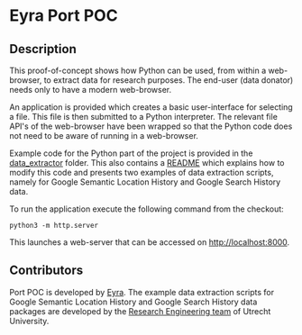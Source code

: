 # Eyra Port POC

## Description
This proof-of-concept shows how Python can be used, from within a web-browser,
to extract data for research purposes. The end-user (data donator) needs only
to have a modern web-browser.

An application is provided which creates a basic user-interface for selecting a
file. This file is then submitted to a Python interpreter. The relevant file
API's of the web-browser have been wrapped so that the Python code does not
need to be aware of running in a web-browser.

Example code for the Python part of the project is provided in the
[data_extractor](data_extractor/) folder. This also contains a [README](data_extractor/README.md) 
which explains how to modify this code and presents two examples of data extraction scripts,
namely for Google Semantic Location History and Google Search History data.

To run the application execute the following command from the checkout:

	python3 -m http.server

This launches a web-server that can be accessed on 
[http://localhost:8000](http://localhost:8000).


## Contributors
Port POC is developed by [Eyra](https://github.com/eyra). The example data extraction scripts for 
Google Semantic Location History and Google Search History data packages are developed by the 
[Research Engineering team](https://github.com/orgs/UtrechtUniversity/teams/research-engineering) of Utrecht University.